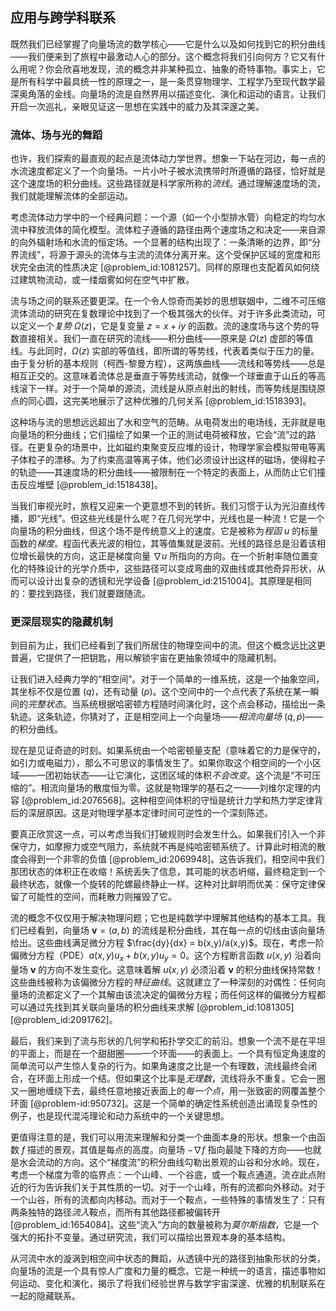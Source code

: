 ## 应用与跨学科联系

既然我们已经掌握了向量场流的数学核心——它是什么以及如何找到它的积分曲线——我们便来到了旅程中最激动人心的部分。这个概念将我们引向何方？它又有什么用呢？你会欣喜地发现，流的概念并非某种孤立、抽象的奇特事物。事实上，它是所有科学中最具统一性的原理之一，是一条贯穿物理学、工程学乃至现代数学最深奥角落的金线。向量场的流是自然界用以描述变化、演化和运动的语言。让我们开启一次巡礼，亲眼见证这一思想在实践中的威力及其深邃之美。

### 流体、场与光的舞蹈

也许，我们探索的最直观的起点是流体动力学世界。想象一下站在河边，每一点的水流速度都定义了一个向量场。一片小叶子被水流携带时所遵循的路径，恰好就是这个速度场的积分曲线。这些路径就是科学家所称的*流线*。通过理解速度场的流，我们就能理解流体的全部运动。

考虑流体动力学中的一个经典问题：一个源（如一个小型排水管）向稳定的均匀水流中释放流体的简化模型。流体粒子遵循的路径由两个速度场之和决定——来自源的向外辐射场和水流的恒定场。一个显著的结构出现了：一条清晰的边界，即“分界流线”，将源于源头的流体与主流的流体分离开来。这个受保护区域的宽度和形状完全由流的性质决定 [@problem_id:1081257]。同样的原理也支配着风如何绕过建筑物流动，或一缕烟雾如何在空气中扩散。

流与场之间的联系还要更深。在一个令人惊奇而美妙的思想联姻中，二维不可压缩流体流动的研究在复数理论中找到了一个极其强大的伙伴。对于许多此类流动，可以定义一个*复势* $\Omega(z)$，它是复变量 $z = x+iy$ 的函数。流的速度场与这个势的导数直接相关。我们一直在研究的流线——积分曲线——原来是 $\Omega(z)$ 虚部的等值线。与此同时，$\Omega(z)$ 实部的等值线，即所谓的等势线，代表着类似于压力的量。由于复分析的基本规则（柯西-黎曼方程），这两族曲线——流线和等势线——总是相互正交的。这意味着流体总是垂直于等势线流动，就像一个球垂直于山丘的等高线滚下一样。对于一个简单的源流，流线是从原点射出的射线，而等势线是围绕原点的同心圆，这完美地展示了这种优雅的几何关系 [@problem_id:1518393]。

这种场与流的思想远远超出了水和空气的范畴。从电荷发出的电场线，无非就是电向量场的积分曲线；它们描绘了如果一个正的测试电荷被释放，它会“流”过的路径。在更复杂的场景中，比如磁约束聚变反应堆的设计，物理学家会模拟带电等离子体粒子的漂移。为了约束高温等离子体，他们必须设计出这样的磁场，使得粒子的轨迹——其速度场的积分曲线——被限制在一个特定的表面上，从而防止它们撞击反应堆壁 [@problem_id:1518438]。

当我们审视光时，旅程又迎来一个更意想不到的转折。我们习惯于认为光沿直线传播，即“光线”。但这些光线是什么呢？在几何光学中，光线也是一种流！它是一个向量场的积分曲线，但这个场不是传统意义上的速度。它是被称为*程函* $u$ 的标量函数的*梯度*。程函代表光波的相位，其等值集就是波前。光线的路径总是沿着该相位增长最快的方向，这正是梯度向量 $\nabla u$ 所指向的方向。在一个折射率随位置变化的特殊设计的光学介质中，这些路径可以变成弯曲的双曲线或其他奇异形状，从而可以设计出复杂的透镜和光学设备 [@problem_id:2151004]。其原理是相同的：要找到路径，我们就要跟随流。

### 更深层现实的隐藏机制

到目前为止，我们已经看到了我们所居住的物理空间中的流。但这个概念远比这更普遍，它提供了一把钥匙，用以解锁宇宙在更抽象领域中的隐藏机制。

让我们进入经典力学的“相空间”。对于一个简单的一维系统，这是一个抽象空间，其坐标不仅是位置 ($q$)，还有动量 ($p$)。这个空间中的一个点代表了系统在某一瞬间的*完整状态*。当系统根据哈密顿方程随时间演化时，这个点会移动，描绘出一条轨迹。这条轨迹，你猜对了，正是相空间上一个向量场——*相流向量场* $(\dot{q}, \dot{p})$——的积分曲线。

现在是见证奇迹的时刻。如果系统由一个哈密顿量支配（意味着它的力是保守的，如引力或电磁力），那么不可思议的事情发生了。如果你取这个相空间的一个小区域——一团初始状态——让它演化，这团区域的体积*不会改变*。这个流是“不可压缩的”。相流向量场的散度恒为零。这就是物理学的基石之一——刘维尔定理的内容 [@problem_id:2076568]。这种相空间体积的守恒是统计力学和热力学定律背后的深层原因。这是对物理学基本定律时间可逆性的一个深刻陈述。

要真正欣赏这一点，可以考虑当我们打破规则时会发生什么。如果我们引入一个非保守力，如摩擦力或空气阻力，系统就不再是纯哈密顿系统了。计算此时相流的散度会得到一个非零的负值 [@problem_id:2069948]。这告诉我们，相空间中我们那团状态的体积正在收缩！系统丢失了信息，其可能的状态坍缩，最终稳定到一个最终状态，就像一个旋转的陀螺最终静止一样。这种对比鲜明而优美：保守定律保留了可能性的空间，而耗散力则摧毁了它。

流的概念不仅仅用于解决物理问题；它也是纯数学中理解其他结构的基本工具。我们已经看到，向量场 $\mathbf{v} = (a,b)$ 的流线是积分曲线，其在每一点的切线由该向量场给出。这些曲线满足微分方程 $\frac{dy}{dx} = b(x,y)/a(x,y)$。现在，考虑一阶偏微分方程（PDE）$a(x,y) u_x + b(x,y) u_y = 0$。这个方程断言函数 $u(x,y)$ 沿着向量场 $\mathbf{v}$ 的方向不发生变化。这意味着解 $u(x,y)$ 必须沿着 $\mathbf{v}$ 的积分曲线保持常数！这些曲线被称为该偏微分方程的*特征曲线*。这就建立了一种深刻的对偶性：任何向量场的流都定义了一个其解由该流决定的偏微分方程；而任何这样的偏微分方程都可以通过先找到其关联向量场的积分曲线来求解 [@problem_id:1081305] [@problem_id:2091762]。

最后，我们来到了流与形状的几何学和拓扑学交汇的前沿。想象一个流不是在平坦的平面上，而是在一个甜甜圈——一个环面——的表面上。一个具有恒定角速度的简单流可以产生惊人复杂的行为。如果角速度之比是一个有理数，流线最终会闭合，在环面上形成一个结。但如果这个比率是*无理数*，流线将永不重复。它会一圈又一圈地缠绕下去，最终任意地接近表面上的*每一个点*，用一张致密的网覆盖整个环面 [@problem-id:950732]。这是一个简单的确定性系统创造出涌现复杂性的例子，也是现代混沌理论和动力系统中的一个关键思想。

更值得注意的是，我们可以用流来理解和分类一个曲面本身的形状。想象一个由函数 $f$ 描述的景观，其值是每点的高度。向量场 $-\nabla f$ 指向最陡下降的方向——也就是水会流动的方向。这个“梯度流”的积分曲线勾勒出景观的山谷和分水岭。现在，考虑一个梯度为零的临界点：一个山峰、一个谷底，或一个鞍点通道。流*在*此点附近的行为告诉我们关于其性质的一切。对于一个山峰，所有的流都向外移动。对于一个山谷，所有的流都向内移动。而对于一个鞍点，一些特殊的事情发生了：只有两条独特的路径*流入*鞍点，而所有其他路径都被偏转开 [@problem_id:1654084]。这些“流入”方向的数量被称为*莫尔斯指数*，它是一个强大的拓扑不变量。通过研究流，我们可以描绘出景观本身的基本结构。

从河流中水的漩涡到相空间中状态的舞蹈，从透镜中光的路径到抽象形状的分类，向量场的流是一个具有惊人广度和力量的概念。它是一种统一的语言，描述事物如何运动、变化和演化，揭示了将我们经验世界与数学宇宙深邃、优雅的机制联系在一起的隐藏联系。